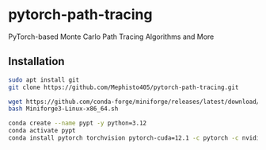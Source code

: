 # pytorch-path-tracing
PyTorch-based Monte Carlo Path Tracing Algorithms and More


## Installation

```bash
sudo apt install git
git clone https://github.com/Mephisto405/pytorch-path-tracing.git

wget https://github.com/conda-forge/miniforge/releases/latest/download/Miniforge3-Linux-x86_64.sh
bash Miniforge3-Linux-x86_64.sh

conda create --name pypt -y python=3.12
conda activate pypt
conda install pytorch torchvision pytorch-cuda=12.1 -c pytorch -c nvidia
```